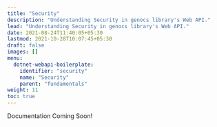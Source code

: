 ```yaml
---
title: "Security"
description: "Understanding Security in genocs library's Web API."
lead: "Understanding Security in genocs library's Web API."
date: 2021-08-24T11:40:05+05:30
lastmod: 2021-10-28T10:07:45+05:30
draft: false
images: []
menu:
  dotnet-webapi-boilerplate:
    identifier: "security"
    name: "Security"
    parent: "fundamentals"
weight: 11
toc: true
---
```


Documentation Coming Soon!
